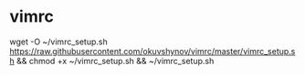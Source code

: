 # vimrc

wget -O ~/vimrc_setup.sh https://raw.githubusercontent.com/okuvshynov/vimrc/master/vimrc_setup.sh && chmod +x ~/vimrc_setup.sh && ~/vimrc_setup.sh

